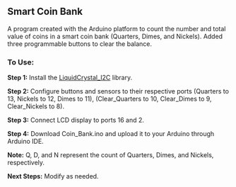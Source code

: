 <h2>Smart Coin Bank</h2>

A program created with the Arduino platform to count the number and total value of coins in a smart coin bank (Quarters, Dimes, and Nickels). Added three programmable buttons to clear the balance. 

### To Use:

**Step 1:** Install the [LiquidCrystal_I2C](https://github.com/johnrickman/LiquidCrystal_I2C) library.

**Step 2:** Configure buttons and sensors to their respective ports (Quarters to 13, Nickels to 12, Dimes to 11), (Clear_Quarters to 10, Clear_Dimes to 9, Clear_Nickels to 8). 

**Step 3:** Connect LCD display to ports 16 and 2.

**Step 4:** Download Coin_Bank.ino and upload it to your Arduino through Arduino IDE.

**Note:** Q, D, and N represent the count of Quarters, Dimes, and Nickels, respectively. 

**Next Steps:** Modify as needed.
